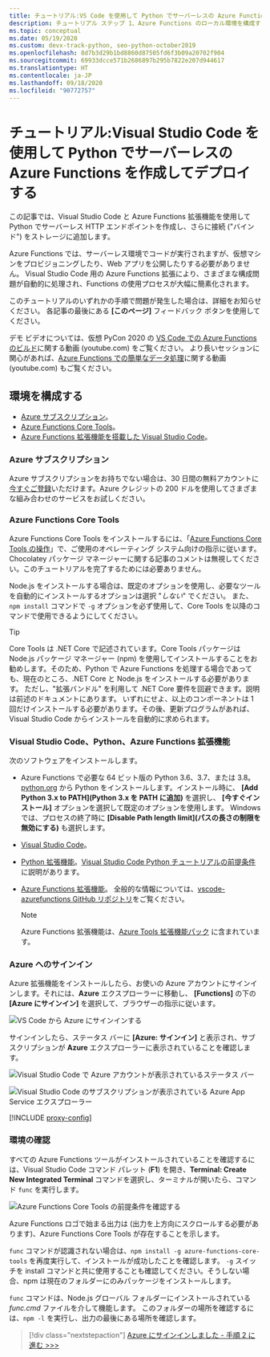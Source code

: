 ```yaml
---
title: チュートリアル:VS Code を使用して Python でサーバーレスの Azure Functions を作成してデプロイする
description: チュートリアル ステップ 1、Azure Functions のローカル環境を構成する
ms.topic: conceptual
ms.date: 05/19/2020
ms.custom: devx-track-python, seo-python-october2019
ms.openlocfilehash: 8d7b3d29b1bd8860d87505fd6f3b09a20702f904
ms.sourcegitcommit: 69933dcce571b2686897b295b7822e207d944617
ms.translationtype: HT
ms.contentlocale: ja-JP
ms.lasthandoff: 09/18/2020
ms.locfileid: "90772757"
---
```

# <a name="tutorial-create-and-deploy-serverless-azure-functions-in-python-with-visual-studio-code"></a>チュートリアル:Visual Studio Code を使用して Python でサーバーレスの Azure Functions を作成してデプロイする

この記事では、Visual Studio Code と Azure Functions 拡張機能を使用して Python でサーバーレス HTTP エンドポイントを作成し、さらに接続 ("バインド") をストレージに追加します。

Azure Functions では、サーバーレス環境でコードが実行されますが、仮想マシンをプロビジョニングしたり、Web アプリを公開したりする必要がありません。 Visual Studio Code 用の Azure Functions 拡張により、さまざまな構成問題が自動的に処理され、Functions の使用プロセスが大幅に簡素化されます。

このチュートリアルのいずれかの手順で問題が発生した場合は、詳細をお知らせください。 各記事の最後にある **[このページ]** フィードバック ボタンを使用してください。

デモ ビデオについては、仮想 PyCon 2020 の <a href="https://www.youtube.com/watch?v=9bMsdBYy-D0&feature=youtu.be&ocid=AID3006292" target="_blank">VS Code での Azure Functions のビルド</a>に関する動画 (youtube.com) をご覧ください。 より長いセッションに関心があれば、<a href="https://www.youtube.com/watch?v=PV7iy6FPjAY&feature=youtu.be&t=13&ocid=AID3006292" target="_blank">Azure Functions での簡単なデータ処理</a>に関する動画 (youtube.com) もご覧ください。 

## <a name="configure-your-environment"></a>環境を構成する

- [Azure サブスクリプション](#azure-subscription)。
- [Azure Functions Core Tools](#azure-functions-core-tools)。
- [Azure Functions 拡張機能を搭載した Visual Studio Code](#visual-studio-code-python-and-the-azure-functions-extension)。

### <a name="azure-subscription"></a>Azure サブスクリプション

Azure サブスクリプションをお持ちでない場合は、30 日間の無料アカウントに[今すぐご登録](https://azure.microsoft.com/free/?utm_source=campaign&utm_campaign=vscode-tutorial-functions-extension&mktingSource=vscode-tutorial-functions-extension)いただけます。Azure クレジットの 200 ドルを使用してさまざまな組み合わせのサービスをお試しください。

### <a name="azure-functions-core-tools"></a>Azure Functions Core Tools

Azure Functions Core Tools をインストールするには、「[Azure Functions Core Tools の操作](/azure/azure-functions/functions-run-local#v2)」で、ご使用のオペレーティング システム向けの指示に従います。 Chocolatey パッケージ マネージャーに関する記事のコメントは無視してください。このチュートリアルを完了するためには必要ありません。

Node.js をインストールする場合は、既定のオプションを使用し、必要なツールを自動的にインストールするオプションは選択 "*しない*" でください。  また、`npm install` コマンドで `-g` オプションを必ず使用して、Core Tools を以降のコマンドで使用できるようにしてください。

> [!TIP]
> Core Tools は .NET Core で記述されています。Core Tools パッケージは Node.js パッケージ マネージャー (npm) を使用してインストールすることをお勧めします。そのため、Python で Azure Functions を処理する場合であっても、現在のところ、.NET Core と Node.js をインストールする必要があります。 ただし、"拡張バンドル" を利用して .NET Core 要件を回避できます。説明は前述のドキュメントにあります。 いずれにせよ、以上のコンポーネントは 1 回だけインストールする必要があります。その後、更新プログラムがあれば、Visual Studio Code からインストールを自動的に求められます。

### <a name="visual-studio-code-python-and-the-azure-functions-extension"></a>Visual Studio Code、Python、Azure Functions 拡張機能

次のソフトウェアをインストールします。

- Azure Functions で必要な 64 ビット版の Python 3.6、3.7、または 3.8。 [python.org](https://www.python.org/downloads) から Python をインストールします。インストール時に、 **[Add Python 3.x to PATH]\(Python 3.x を PATH に追加\)** を選択し、 **[今すぐインストール]** オプションを選択して既定のオプションを使用します。 Windows では、プロセスの終了時に **[Disable Path length limit]\(パスの長さの制限を無効にする\)** も選択します。
- [Visual Studio Code](https://code.visualstudio.com/)。
- [Python 拡張機能](https://marketplace.visualstudio.com/items?itemName=ms-python.python)。[Visual Studio Code Python チュートリアルの前提条件](https://code.visualstudio.com/docs/python/python-tutorial)に説明があります。
- [Azure Functions 拡張機能](https://marketplace.visualstudio.com/items?itemName=ms-azuretools.vscode-azurefunctions)。 全般的な情報については、[vscode-azurefunctions GitHub リポジトリ](https://github.com/Microsoft/vscode-azurefunctions)をご覧ください。

    > [!NOTE]
    > Azure Functions 拡張機能は、[Azure Tools 拡張機能パック](https://marketplace.visualstudio.com/items?itemName=ms-vscode.vscode-node-azure-pack) に含まれています。

### <a name="sign-in-to-azure"></a>Azure へのサインイン

Azure 拡張機能をインストールしたら、お使いの Azure アカウントにサインインします。それには、**Azure** エクスプローラーに移動し、 **[Functions]** の下の **[Azure にサインイン]** を選択して、ブラウザーの指示に従います。

![VS Code から Azure にサインインする](media/tutorial-vs-code-serverless-python/azure-sign-in.png)

サインインしたら、ステータス バーに **[Azure: サインイン]** と表示され、サブスクリプションが **Azure** エクスプローラーに表示されていることを確認します。

![Visual Studio Code で Azure アカウントが表示されているステータス バー](media/tutorial-vs-code-serverless-python/azure-account-status-bar.png)

![Visual Studio Code のサブスクリプションが表示されている Azure App Service エクスプローラー](media/tutorial-vs-code-serverless-python/azure-subscription-view.png)

[!INCLUDE [proxy-config](includes/proxy-config.md)]

### <a name="verify-your-environment"></a>環境の確認

すべての Azure Functions ツールがインストールされていることを確認するには、Visual Studio Code コマンド パレット (**F1**) を開き、**Terminal: Create New Integrated Terminal** コマンドを選択し、ターミナルが開いたら、コマンド `func` を実行します。

![Azure Functions Core Tools の前提条件を確認する](media/tutorial-vs-code-serverless-python/check-azure-functions-tools-prerequisites-in-visual-studio-code.png)

Azure Functions ロゴで始まる出力は (出力を上方向にスクロールする必要があります)、Azure Functions Core Tools が存在することを示します。

`func` コマンドが認識されない場合は、`npm install -g azure-functions-core-tools` を再度実行して、インストールが成功したことを確認します。 `-g` スイッチを install コマンドと共に使用することも確認してください。そうしない場合、npm は現在のフォルダーにのみパッケージをインストールします。

`func` コマンドは、Node.js グローバル フォルダーにインストールされている *func.cmd* ファイルを介して機能します。 このフォルダーの場所を確認するには、`npm -l` を実行し、出力の最後にある場所を確認します。

> [!div class="nextstepaction"]
> [Azure にサインインしました - 手順 2 に進む >>>](tutorial-vs-code-serverless-python-02.md)
